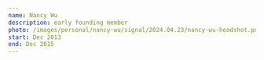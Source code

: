 ```yaml
---
name: Nancy Wu
description: early founding member
photo: /images/personal/nancy-wu/signal/2024.04.23/nancy-wu-headshot.png
start: Dec 2013
end: Dec 2015
---
```


